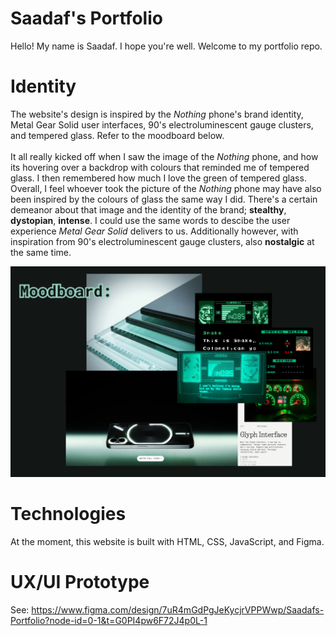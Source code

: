 # Saadaf's Portfolio

Hello! My name is Saadaf. I hope you're well. Welcome to my portfolio repo.
<br>
# Identity
The website's design is inspired by the _Nothing_ phone's brand identity, Metal Gear Solid user interfaces, 90's electroluminescent gauge clusters, and tempered glass. Refer to the moodboard below. 
<br><br>
It all really kicked off when I saw the image of the _Nothing_ phone, and how its hovering over a backdrop with colours that reminded me of tempered glass. I then remembered how much I love the green of tempered glass. Overall, I feel whoever took the picture of the _Nothing_ phone may have also been inspired by the colours of glass the same way I did. There's a certain demeanor about that image and the identity of the brand; **stealthy**, **dystopian**, **intense**. I could use the same words to descibe the user experience _Metal Gear Solid_ delivers to us. Additionally however, with inspiration from 90's electroluminescent gauge clusters, also **nostalgic** at the same time.

![Moodboard](./assets/moodboard.png)
<br>

# Technologies
At the moment, this website is built with HTML, CSS, JavaScript, and Figma.
<br>

# UX/UI Prototype
See: https://www.figma.com/design/7uR4mGdPgJeKycjrVPPWwp/Saadafs-Portfolio?node-id=0-1&t=G0PI4pw6F72J4p0L-1

